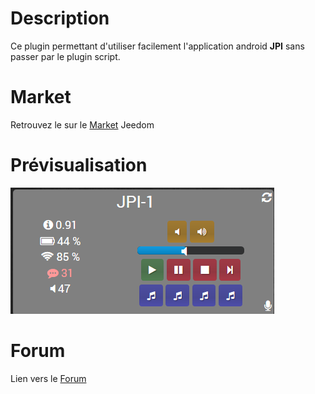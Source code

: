 # Description

Ce plugin permettant d'utiliser facilement l'application android **JPI** sans passer par le plugin script.


# Market

Retrouvez le sur le [Market](https://www.jeedom.com/market/index.php?v=d&p=market&type=plugin&&name=JPI) Jeedom


# Prévisualisation

![widget](../images/widget.png)

# Forum

Lien vers le [Forum](https://www.jeedom.com/forum/viewtopic.php?t=25330)
